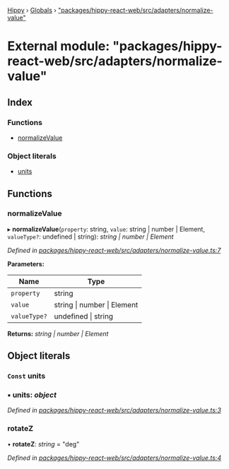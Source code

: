 [Hippy](../README.md) › [Globals](../globals.md) › ["packages/hippy-react-web/src/adapters/normalize-value"](_packages_hippy_react_web_src_adapters_normalize_value_.md)

# External module: "packages/hippy-react-web/src/adapters/normalize-value"

## Index

### Functions

* [normalizeValue](_packages_hippy_react_web_src_adapters_normalize_value_.md#normalizevalue)

### Object literals

* [units](_packages_hippy_react_web_src_adapters_normalize_value_.md#const-units)

## Functions

###  normalizeValue

▸ **normalizeValue**(`property`: string, `value`: string | number | Element, `valueType?`: undefined | string): *string | number | Element*

*Defined in [packages/hippy-react-web/src/adapters/normalize-value.ts:7](https://github.com/jeromehan/Hippy/blob/6216275/packages/hippy-react-web/src/adapters/normalize-value.ts#L7)*

**Parameters:**

Name | Type |
------ | ------ |
`property` | string |
`value` | string &#124; number &#124; Element |
`valueType?` | undefined &#124; string |

**Returns:** *string | number | Element*

## Object literals

### `Const` units

### ▪ **units**: *object*

*Defined in [packages/hippy-react-web/src/adapters/normalize-value.ts:3](https://github.com/jeromehan/Hippy/blob/6216275/packages/hippy-react-web/src/adapters/normalize-value.ts#L3)*

###  rotateZ

• **rotateZ**: *string* = "deg"

*Defined in [packages/hippy-react-web/src/adapters/normalize-value.ts:4](https://github.com/jeromehan/Hippy/blob/6216275/packages/hippy-react-web/src/adapters/normalize-value.ts#L4)*
